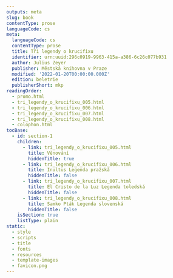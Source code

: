 ```yaml
---
outputs: meta
slug: book
contentType: prose
languageCode: cs
meta:
  languageCode: cs
  contentType: prose
  title: Tři legendy o krucifixu
  identifier: urn:uuid:296c0919-9963-415a-a386-6c26c077b931
  author: Julius Zeyer
  publisher: Městská knihovna v Praze
  modified: '2022-01-20T00:00:00.000Z'
  edition: beletrie
  publisherShort: mkp
readingOrder:
  - promo.html
  - tri_legendy_o_krucifixu_005.html
  - tri_legendy_o_krucifixu_006.html
  - tri_legendy_o_krucifixu_007.html
  - tri_legendy_o_krucifixu_008.html
  - colophon.html
tocBase:
  - id: section-1
    children:
      - link: tri_legendy_o_krucifixu_005.html
        title: Věnování
        hiddenTitle: true
      - link: tri_legendy_o_krucifixu_006.html
        title: Inultus Legenda pražská
        hiddenTitle: false
      - link: tri_legendy_o_krucifixu_007.html
        title: El Cristo de la Luz Legenda toledská
        hiddenTitle: false
      - link: tri_legendy_o_krucifixu_008.html
        title: Samko Pták Legenda slovenská
        hiddenTitle: false
    isSection: true
    listType: plain
static:
  - style
  - scripts
  - title
  - fonts
  - resources
  - template-images
  - favicon.png
---
```

